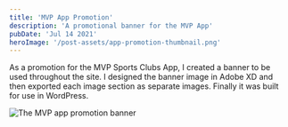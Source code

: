 ```yaml
---
title: 'MVP App Promotion'
description: 'A promotional banner for the MVP App'
pubDate: 'Jul 14 2021'
heroImage: '/post-assets/app-promotion-thumbnail.png'
---
```


As a promotion for the MVP Sports Clubs App, I created a banner to be used throughout the site. I designed the banner image in Adobe XD and then exported each image section as separate images. Finally it was built for use in WordPress.

![The MVP app promotion banner](/post-assets/app-promotion.png)
